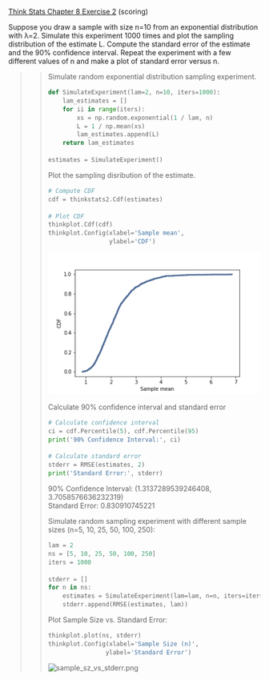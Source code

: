 [Think Stats Chapter 8 Exercise 2](http://greenteapress.com/thinkstats2/html/thinkstats2009.html#toc77) (scoring)  

Suppose you draw a sample with size n=10 from an exponential distribution with λ=2. Simulate this experiment 1000 times and plot the sampling distribution of the estimate L. Compute the standard error of the estimate and the 90% confidence interval.
Repeat the experiment with a few different values of n and make a plot of standard error versus n.  

>> Simulate random exponential distribution sampling experiment.
>> ```python
>> def SimulateExperiment(lam=2, n=10, iters=1000):
>>     lam_estimates = []
>>     for ii in range(iters):
>>         xs = np.random.exponential(1 / lam, n)
>>         L = 1 / np.mean(xs)
>>         lam_estimates.append(L)
>>     return lam_estimates
>>
>> estimates = SimulateExperiment()
>> ```
>> 
>> Plot the sampling disribution of the estimate.
>> ```python
>> # Compute CDF
>> cdf = thinkstats2.Cdf(estimates)
>>
>> # Plot CDF
>> thinkplot.Cdf(cdf)
>> thinkplot.Config(xlabel='Sample mean',
>>                  ylabel='CDF')
>> ```
>>
>> ![sampling_dist.png](8-2-sampling_dist.png)
>>
>> Calculate 90% confidence interval and standard error
>> ```python
>> # Calculate confidence interval
>> ci = cdf.Percentile(5), cdf.Percentile(95)
>> print('90% Confidence Interval:', ci)
>> 
>> # Calculate standard error
>> stderr = RMSE(estimates, 2)
>> print('Standard Error:', stderr)
>> ```
>> 90% Confidence Interval: (1.3137289539246408, 3.7058576636232319)  
>> Standard Error: 0.830910745221
>>
>> Simulate random sampling experiment with different sample sizes (n=5, 10, 25, 50, 100, 250):
>> ```python
>> lam = 2
>> ns = [5, 10, 25, 50, 100, 250]
>> iters = 1000
>>
>> stderr = []
>> for n in ns:
>>     estimates = SimulateExperiment(lam=lam, n=n, iters=iters)
>>     stderr.append(RMSE(estimates, lam))
>> ```
>>
>> Plot Sample Size vs. Standard Error:
>> ```python
>> thinkplot.plot(ns, stderr)
>> thinkplot.Config(xlabel='Sample Size (n)',
>>                 ylabel='Standard Error')
>> ```
>>
>> ![sample_sz_vs_stderr.png](8-2-sample_sz_vs_stderr.png)
>>
